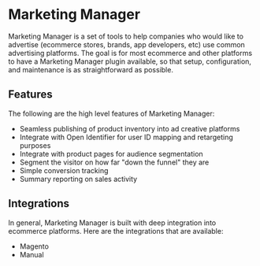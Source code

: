 # Marketing Manager

Marketing Manager is a set of tools to help companies who would like to advertise (ecommerce stores, brands, app developers, etc) use common advertising platforms.  The goal is for most ecommerce and other platforms to have a Marketing Manager plugin available, so that setup, configuration, and maintenance is as straightforward as possible.

## Features

The following are the high level features of Marketing Manager:

* Seamless publishing of product inventory into ad creative platforms
* Integrate with Open Identifier for user ID mapping and retargeting purposes
* Integrate with product pages for audience segmentation
* Segment the visitor on how far "down the funnel" they are
* Simple conversion tracking
* Summary reporting on sales activity

## Integrations

In general, Marketing Manager is built with deep integration into ecommerce platforms.  Here are the integrations that are available:

* Magento
* Manual
